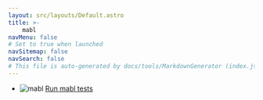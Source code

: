 ```yaml
---
layout: src/layouts/Default.astro
title: >-
    mabl
navMenu: false
# Set to true when launched
navSitemap: false
navSearch: false
# This file is auto-generated by docs/tools/MarkdownGenerator (index.js)
---
```


<ul>

<li>

![mabl](https://i.octopus.com/library/step-templates/mabl.png) [Run mabl tests](/integrations/mabl/run-mabl-tests)

</li>
        
</ul>
